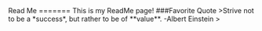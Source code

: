 <html>
<body>
Read Me
=======
This is my ReadMe page!
###Favorite Quote
>Strive not to be a *success*, but rather to be of **value**. -Albert Einstein
>
</body>
</html>